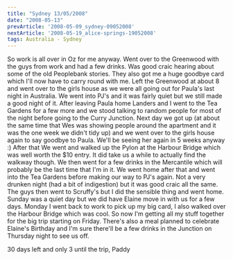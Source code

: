 ```yaml
---
title: "Sydney 13/05/2008"
date: "2008-05-13"
prevArticle: '2008-05-09_sydney-09052008'
nextArticle: '2008-05-19_alice-springs-19052008'
tags: Australia - Sydney
---
```

So work is all over in Oz for me anyway. Went over to the Greenwood with the guys from work and had a few drinks. Was good craic hearing about some of the old Peoplebank stories. They also got me a huge goodbye card which I'll now have to carry round with me. Left the Greenwood at about 8 and went over to the girls house as we were all going out for Paula's last night in Australia. We went into PJ's and it was fairly quiet but we still made a good night of it. After leaving Paula home Landers and I went to the Tea Gardens for a few more and we stood talking to random people for most of the night before going to the Curry Junction. Next day we got up (at about the same time that Wes was showing people around the apartment and it was the one week we didn't tidy up) and we went over to the girls house again to say goodbye to Paula. We'll be seeing her again in 5 weeks anyway :) After that We went and walked up the Pylon at the Harbour Bridge which was well worth the $10 entry. It did take us a while to actually find the walkway though. We then went for a few drinks in the Mercantile which will probably be the last time that I'm in it. We went home after that and went into the Tea Gardens before making our way to PJ's again. Not a very drunken night (had a bit of indigestion) but it was good craic all the same. The guys then went to Scruffy's but I did the sensible thing and went home. Sunday was a quiet day but we did have Elaine move in with us for a few days. Monday I went back to work to pick up my big card, I also walked over the Harbour Bridge which was cool. So now I'm getting all my stuff together for the big trip starting on Friday. There's also a meal planned to celebrate Elaine's Birthday and I'm sure there'll be a few drinks in the Junction on Thursday night to see us off.

30 days left and only 3 until the trip,
Paddy